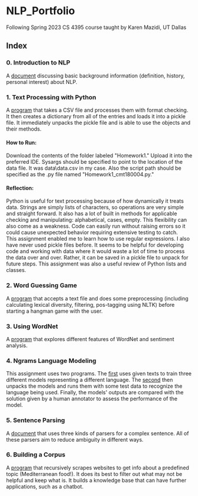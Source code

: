 # NLP_Portfolio
 Following Spring 2023 CS 4395 course taught by Karen Mazidi, UT Dallas
 
## Index
### 0. Introduction to NLP  
A [document](Overview_of_NLP.pdf) discussing basic background information (definition, history, personal interest) about NLP.
<br/>
### 1. Text Processing with Python
A [program](Homework1/Homework1_cmt180004.py) that takes a CSV file and processes them with format checking. It then creates a dictionary from all of the entries and loads it into a pickle file. It immediately unpacks the pickle file and is able to use the objects and their methods.  
#### How to Run:  
Download the contents of the folder labeled "Homework1." Upload it into the preferred IDE. Sysargs should be specified to point to the location of the data file. It was data\data.csv in my case. Also the script path should be specified as the .py file named "Homework1_cmt180004.py."  
#### Reflection:  
Python is useful for text processing because of how dynamically it treats data. Strings are simply lists of characters, so operations are very simple and straight forward. It also has a lot of built in methods for applicable checking and manipulating: alphabetical, cases, empty. This flexibility can also come as a weakness. Code can easily run without raising errors so it could cause unexpected behavior requiring extensive testing to catch.  
This assignment enabled me to learn how to use regular expressions. I also have never used pickle files before. It seems to be helpful for developing code and working with data where it would waste a lot of time to process the data over and over. Rather, it can be saved in a pickle file to unpack for future steps. This assignment was also a useful review of Python lists and classes.
<br/>
### 2. Word Guessing Game
A [program](Homework2/Homework2_cmt180004.py) that accepts a text file and does some preprocessing (including calculating lexical diversity, filtering, pos-tagging using NLTK) before starting a hangman game with the user.

### 3. Using WordNet
A [program](Homework3/Homework3_cmt180004.ipynb) that explores different features of WordNet and sentiment analysis.

### 4. Ngrams Language Modeling
This assignment uses two programs. The [first](Homework4/Homework4a_cmt180004.py) uses given texts to train three different models representing a different language. The [second](Homework4/Homework4b_cmt180004.py) then unpacks the models and runs them with some test data to recognize the language being used. Finally, the models' outputs are compared with the solution given by a human annotator to assess the performance of the model.

### 5. Sentence Parsing 
A [document](Homework5/Homework5_cmt180004.pdf) that uses three kinds of parsers for a complex sentence. All of these parsers aim to reduce ambiguity in different ways.

### 6. Building a Corpus
A [program](Homework6/Homework6_cmt180004.py) that recursively scrapes websites to get info about a predefined topic (Mediterranean food!). It does its best to filter out what may not be helpful and keep what is. It builds a knowledge base that can have further applications, such as a chatbot.